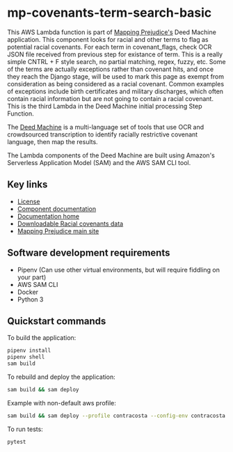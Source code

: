 # mp-covenants-term-search-basic

This AWS Lambda function is part of [Mapping Prejudice's](https://mappingprejudice.umn.edu/) Deed Machine application. This component looks for racial and other terms to flag as potential racial covenants. For each term in covenant_flags, check OCR JSON file received from previous step for existance of term. This is a really simple CNTRL + F style search, no partial matching, regex, fuzzy, etc. Some of the terms are actually exceptions rather than covenant hits, and once they reach the Django stage, will be used to mark this page as exempt from consideration as being considered as a racial covenant. Common examples of exceptions include birth certificates and military discharges, which often contain racial information but are not going to contain a racial covenant. This is the third Lambda in the Deed Machine initial processing Step Function.

The [Deed Machine](https://github.com/UMNLibraries/racial_covenants_processor/) is a multi-language set of tools that use OCR and crowdsourced transcription to identify racially restrictive covenant language, then map the results.

The Lambda components of the Deed Machine are built using Amazon's Serverless Application Model (SAM) and the AWS SAM CLI tool.

## Key links
- [License](https://github.com/UMNLibraries/racial_covenants_processor/blob/main/LICENSE)
- [Component documentation](https://the-deed-machine.readthedocs.io/en/latest/modules/lambdas/mp-covenants-term-search-basic.html)
- [Documentation home](https://the-deed-machine.readthedocs.io/en/latest/)
- [Downloadable Racial covenants data](https://github.com/umnlibraries/mp-us-racial-covenants)
- [Mapping Prejudice main site](https://mappingprejudice.umn.edu/)

## Software development requirements
- Pipenv (Can use other virtual environments, but will require fiddling on your part)
- AWS SAM CLI
- Docker
- Python 3

## Quickstart commands

To build the application:

```bash
pipenv install
pipenv shell
sam build
```

To rebuild and deploy the application:

```bash
sam build && sam deploy
```

Example with non-default aws profile:

```bash
sam build && sam deploy --profile contracosta --config-env contracosta
```

To run tests:

```bash
pytest
```